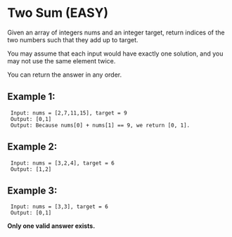 # Two Sum (EASY)

Given an array of integers nums and an integer target, return indices of the two numbers such that they add up to target.

You may assume that each input would have exactly one solution, and you may not use the same element twice.

You can return the answer in any order.



## Example 1:

```
 Input: nums = [2,7,11,15], target = 9
 Output: [0,1]
 Output: Because nums[0] + nums[1] == 9, we return [0, 1].
```

## Example 2:

```
 Input: nums = [3,2,4], target = 6
 Output: [1,2]
```

## Example 3:

```
 Input: nums = [3,3], target = 6
 Output: [0,1]
```

**Only one valid answer exists.**
